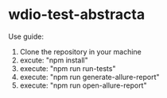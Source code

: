 # wdio-test-abstracta

Use guide:

1. Clone the repository in your machine
2. excute: "npm install"
3. execute: "npm run run-tests"
4. execute: "npm run generate-allure-report"
5. execute: "npm run open-allure-report"